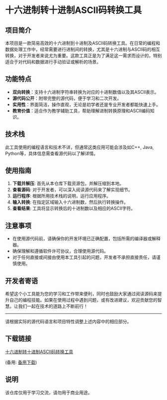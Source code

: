 # 十六进制转十进制ASCII码转换工具

## 项目简介

本项目是一款简易高效的十六进制到十进制及ASCII码转换工具。在日常的编程和数据处理工作中，经常需要进行进制间的转换，尤其是十六进制与ASCII码的相互转换，对于开发者来说尤为重要。这款工具正是为了满足这一需求而设计的，特别适合于对代码和数据进行手动验证或解析的场景。

## 功能特点

- **双向转换**：支持十六进制字符串转换为对应的十进制数值以及其ASCII表示。
- **源代码公开**：附带完整的源代码，便于学习和二次开发。
- **实用性**：界面简洁，操作直观，无论是初学者还是专业开发者都能快速上手。
- **教育价值**：适合作为教学辅助工具，帮助理解进制转换原理和ASCII编码知识。

## 技术栈

此工具使用的编程语言和技术不详，但通常这类应用可能会涉及如C++, Java, Python等，具体信息需查看源代码以了解详情。

## 使用指南

1. **下载并解压**: 首先从本仓库下载资源包，并解压缩到本地。
2. **查看源码**: 对于开发者，可以深入阅读源代码来了解实现细节。
3. **运行程序**: 根据所用技术栈的说明，运行应用程序。
4. **输入转换**: 在指定区域输入十六进制数，然后执行转换操作。
5. **查看结果**: 工具将显示转换后的十进制数以及相应的ASCII字符。

## 注意事项

- 在使用源代码前，请确保你的开发环境已正确配置，包括所需的编译器或解释器。
- 确保理解和遵循软件许可协议，合理使用源代码。
- 对于任何直接或间接由使用本工具引起的问题，开发者不承担直接责任，请谨慎使用。

## 开发者寄语

希望这个小工具能为您的学习和工作带来便利，同时也鼓励大家通过阅读源码来提升自己的编程技能。如果在使用过程中遇到问题，或有改进建议，欢迎贡献您的智慧。让我们一起在技术的道路上不断前行！

---

请根据实际的源代码语言和项目特性调整上述内容中的相应部分。

## 下载链接
[十六进制转十进制ASCII码转换工具](https://pan.quark.cn/s/eaa672efd71d) 

(备用: [备用下载](https://pan.baidu.com/s/1DqirnY9mrUABFQ-fsnWBmA?pwd=1234))

## 说明

该仓库仅用于学习交流，请勿用于商业用途。
